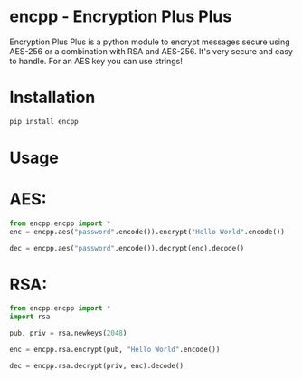 # encpp - Encryption Plus Plus 

Encryption Plus Plus is a python module to encrypt messages secure using AES-256 or a combination with RSA and AES-256.
It's very secure and easy to handle. For an AES key you can use strings!

# Installation
```sh
pip install encpp
```
# Usage

# AES:
```python
from encpp.encpp import *
enc = encpp.aes("password".encode()).encrypt("Hello World".encode())

dec = encpp.aes("password".encode()).decrypt(enc).decode()
```

# RSA:
```python
from encpp.encpp import *
import rsa

pub, priv = rsa.newkeys(2048)

enc = encpp.rsa.encrypt(pub, "Hello World".encode())

dec = encpp.rsa.decrypt(priv, enc).decode()
```
